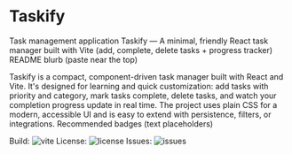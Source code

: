 # Taskify
Task management application 
Taskify — A minimal, friendly React task manager built with Vite (add, complete, delete tasks + progress tracker)
README blurb (paste near the top)

Taskify is a compact, component-driven task manager built with React and Vite. It's designed for learning and quick customization: add tasks with priority and category, mark tasks complete, delete tasks, and watch your completion progress update in real time. The project uses plain CSS for a modern, accessible UI and is easy to extend with persistence, filters, or integrations.
Recommended badges (text placeholders)

Build:
<img alt="vite" src="https://img.shields.io/badge/bundler-vite-brightgreen">
License:
<img alt="license" src="https://img.shields.io/badge/license-MIT-blue.svg">
Issues:
<img alt="issues" src="https://img.shields.io/github/issues/your-username/your-repo">
